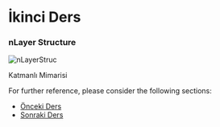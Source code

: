 # İkinci Ders

### nLayer Structure

![nLayerStruc](https://github.com/yildirim-murat/JavaTutorial/assets/150040119/f6d21dc1-3104-4681-971b-401dd2c64ece)


Katmanlı Mimarisi


For further reference, please consider the following sections:

* [Önceki Ders](https://github.com/yildirim-murat/JavaTutorial/tree/master)
* [Sonraki Ders](https://github.com/yildirim-murat/JavaTutorial/tree/lesson3)
